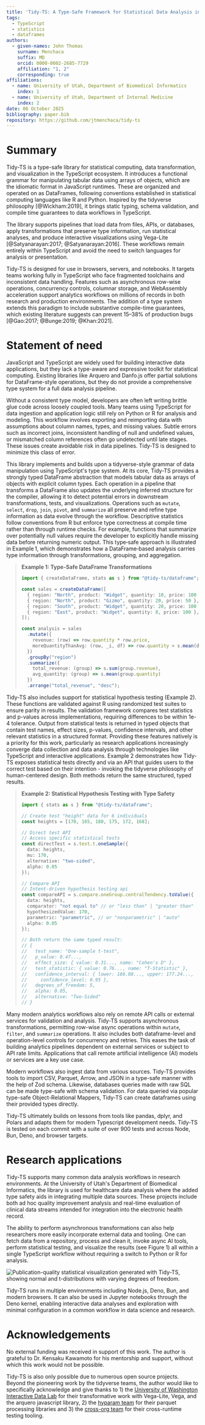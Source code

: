 ```yaml
---
title: 'Tidy-TS: A Type-Safe Framework for Statistical Data Analysis in the TypeScript Ecosystem'
tags:
  - TypeScript
  - statistics
  - dataframes
authors:
  - given-names: John Thomas
    surname: Menchaca
    suffix: MD
    orcid: 0000-0002-2685-7729
    affiliation: "1, 2"
    corresponding: true
affiliations:
  - name: University of Utah, Department of Biomedical Informatics
    index: 1
  - name: University of Utah, Department of Internal Medicine
    index: 2
date: 06 October 2025
bibliography: paper.bib
repository: https://github.com/jtmenchaca/tidy-ts
---
```


# Summary

Tidy-TS is a type-safe library for statistical computing, data transformation, and visualization in the TypeScript ecosystem. It introduces a functional grammar for manipulating tabular data using arrays of objects, which are the idiomatic format in JavaScript runtimes. These are organized and operated on as DataFrames, following conventions established in statistical computing languages like R and Python. Inspired by the tidyverse philosophy [@Wickham:2019], it brings static typing, schema validation, and compile time guarantees to data workflows in TypeScript.

The library supports pipelines that load data from files, APIs, or databases, apply transformations that preserve type information, run statistical analyses, and produce interactive visualizations using Vega-Lite [@Satyanarayan:2017; @Satyanarayan:2016]. These workflows remain entirely within TypeScript and avoid the need to switch languages for analysis or presentation.

Tidy-TS is designed for use in browsers, servers, and notebooks. It targets teams working fully in TypeScript who face fragmented toolchains and inconsistent data handling. Features such as asynchronous row-wise operations, concurrency controls, columnar storage, and WebAssembly acceleration support analytics workflows on millions of records in both research and production environments. The addition of a type system extends this paradigm to include substantive compile-time guarantees, which existing literature suggests can prevent 15–38% of production bugs [@Gao:2017; @Bunge:2019; @Khan:2021].

# Statement of need

JavaScript and TypeScript are widely used for building interactive data applications, but they lack a type-aware and expressive toolkit for statistical computing. Existing libraries like Arquero and Danfo.js offer partial solutions for DataFrame-style operations, but they do not provide a comprehensive type system for a full data analysis pipeline.

Without a consistent type model, developers are often left writing brittle glue code across loosely coupled tools. Many teams using TypeScript for data ingestion and application logic still rely on Python or R for analysis and modeling. This workflow involves exporting and reimporting data with assumptions about column names, types, and missing values.  Subtle errors such as incorrect joins, inconsistent handling of null and undefined values, or mismatched column references often go undetected until late stages. These issues create avoidable risk in data pipelines. Tidy-TS is designed to minimize this class of error.

This library implements and builds upon a tidyverse-style grammar of data manipulation using TypeScript's type system. At its core, Tidy-TS provides a strongly typed DataFrame abstraction that models tabular data as arrays of objects with explicit column types. Each operation in a pipeline that transforms a DataFrame also updates the underlying inferred structure for the compiler, allowing it to detect potential errors in downstream transformations, tests, and visualizations. Operations such as `mutate`, `select`, `drop`, `join`, `pivot`, and `summarize` all preserve and refine type information as data evolve through the workflow. Descriptive statistics follow conventions from R but enforce type correctness at compile time rather than through runtime checks. For example, functions that summarize over potentially null values require the developer to explicitly handle missing data before returning numeric output. This type‑safe approach is illustrated in Example 1, which demonstrates how a DataFrame‑based analysis carries type information through transformations, grouping, and aggregation.


> **Example 1: Type-Safe DataFrame Transformations**
> 
> ```typescript
> import { createDataFrame, stats as s } from "@tidy-ts/dataframe";
> 
> const sales = createDataFrame([
>   { region: "North", product: "Widget", quantity: 10, price: 100 },
>   { region: "North", product: "Gizmo", quantity: 20, price: 50 },
>   { region: "South", product: "Widget", quantity: 20, price: 100 },
>   { region: "East", product: "Widget", quantity: 8, price: 100 },
> ]);
> 
> const analysis = sales
>   .mutate({ 
>     revenue: (row) => row.quantity * row.price,
>     moreQuantityThanAvg: (row, _i, df) => row.quantity > s.mean(df.quantity)
>   })
>   .groupBy("region")
>   .summarize({
>     total_revenue: (group) => s.sum(group.revenue),
>     avg_quantity: (group) => s.mean(group.quantity)
>   })
>   .arrange("total_revenue", "desc");
> ```

Tidy-TS also includes support for statistical hypothesis testing (Example 2). These functions are validated against R using randomized test suites to ensure parity in results. The validation framework compares test statistics and p-values across implementations, requiring differences to be within 1e-4 tolerance. Output from statistical tests is returned in typed objects that contain test names, effect sizes, p-values, confidence intervals, and other relevant statistics in a structured format. Providing these features natively is a priority for this work, particularly as research applications increasingly converge data collection and data analysis through technologies like TypeScript and interactive applications. Example 2 demonstrates how Tidy-TS exposes statistical tests directly and via an API that guides users to the correct test based on their intention - invoking the tidyverse philosophy of human-centered design.  Both methods return the same structured, typed results.


> **Example 2: Statistical Hypothesis Testing with Type Safety**
> 
> ```typescript
> import { stats as s } from "@tidy-ts/dataframe";
> 
> // Create test "height" data for 6 individuals
> const heights = [170, 165, 180, 175, 172, 168];
> 
> // Direct test API
> // Access specific statistical tests
> const directTest = s.test.t.oneSample({
>   data: heights,
>   mu: 170,
>   alternative: "two-sided",
>   alpha: 0.05
> });
>
> // Compare API
> // Intent-driven hypothesis testing api 
> const compareAPI = s.compare.oneGroup.centralTendency.toValue({
>   data: heights,
>   comparator: "not equal to" // or "less than" | "greater than"
>   hypothesizedValue: 170,
>   parametric: "parametric", // or "nonparametric" | "auto"
>   alpha: 0.05
> });
> 
> // Both return the same typed result:
> // {
> //   test_name: "One-sample t-test",
> //   p_value: 0.47...,
> //   effect_size: { value: 0.31..., name: "Cohen's D" },
> //   test_statistic: { value: 0.76..., name: "T-Statistic" },
> //   confidence_interval: { lower: 166.08..., upper: 177.24..., 
> //     confidence_level: 0.95 },
> //   degrees_of_freedom: 5,
> //   alpha: 0.05,
> //   alternative: "Two-Sided"
> // }
> ```

Many modern analytics workflows also rely on remote API calls or external services for validation and analysis. Tidy-TS supports asynchronous transformations, permitting row-wise async operations within `mutate`, `filter`, and `summarize` operations. It also includes both dataframe-level and operation-level controls for concurrency and retries.  This eases the task of building analytics pipelines dependent on external services or subject to API rate limits. Applications that call remote artificial intelligence (AI) models or services are a key use case.

Modern workflows also ingest data from various sources.  Tidy-TS provides tools to import CSV, Parquet, Arrow, and JSON in a type-safe manner with the help of Zod schema.  Likewise, databases queries made with raw SQL can be made type-safe with schema validation.  For data queried via popular type-safe Object-Relational Mappers, Tidy-TS can create dataframes using their provided types directly.

Tidy-TS ultimately builds on lessons from tools like pandas, dplyr, and Polars and adapts them for modern Typescript development needs. Tidy-TS is tested on each commit with a suite of over 900 tests and across Node, Bun, Deno, and browser targets.

# Research applications

Tidy-TS supports many common data analysis workflows in research environments. At the University of Utah's Department of Biomedical Informatics, the library is used for healthcare data analysis where the added type safety aids in integrating multiple data sources.  These projects include both ad hoc quality improvement analysis and real-time evaluation of clinical data streams intended for integration into the electronic health record.

The ability to perform asynchronous transformations can also help researchers more easily incorporate external data and tooling. One can fetch data from a repository, process and clean it, invoke async AI tools, perform statistical testing, and visualize the results (see Figure 1) all within a single TypeScript workflow without requiring a switch to Python or R for analysis.

![Publication-quality statistical visualization generated with Tidy-TS, showing normal and t-distributions with varying degrees of freedom.](img/distributionComparison.png)

Tidy-TS runs in multiple environments including Node.js, Deno, Bun, and modern browsers. It can also be used in Jupyter notebooks through the Deno kernel, enabling interactive data analyses and exploration with minimal configuration in a common workflow in data science and research.

# Acknowledgements

No external funding was received in support of this work. The author is grateful to Dr. Kensaku Kawamoto for his mentorship and support, without which this work would not be possible.

Tidy-TS is also only possible due to numerous open source projects. Beyond the pioneering work by the tidyverse teams, the author would like to specifically acknowledge and give thanks to 1) the [University of Washington Interactive Data Lab](https://github.com/uwdata) for their transformative work with Vega-Lite, Vega, and the arquero javascript library, 2) the [hyparam team](https://github.com/hyparam) for their parquet processing libraries and 3) the [cross-org team](https://github.com/cross-org) for their cross-runtime testing tooling.